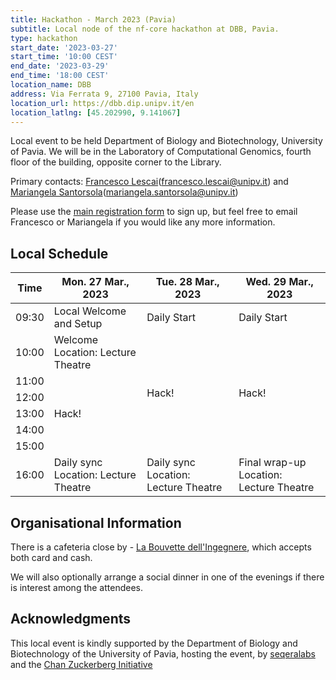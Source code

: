 ```yaml
---
title: Hackathon - March 2023 (Pavia)
subtitle: Local node of the nf-core hackathon at DBB, Pavia.
type: hackathon
start_date: '2023-03-27'
start_time: '10:00 CEST'
end_date: '2023-03-29'
end_time: '18:00 CEST'
location_name: DBB
address: Via Ferrata 9, 27100 Pavia, Italy
location_url: https://dbb.dip.unipv.it/en
location_latlng: [45.202990, 9.141067]
---
```


Local event to be held Department of Biology and Biotechnology, University of Pavia. We will be in the Laboratory of Computational Genomics, fourth floor of the building, opposite corner to the Library.

Primary contacts: [<i class="fab fa-slack"></i> Francesco Lescai](https://nfcore.slack.com/team/UT486V1V1)([francesco.lescai@unipv.it](mailto:francesco.lescai@unipv.it)) and [<i class="fab fa-slack"></i> Mariangela Santorsola](https://nfcore.slack.com/team/U04501R6BLL)([mariangela.santorsola@unipv.it](mailto:mariangela.santorsola@unipv.it))

Please use the [main registration form](https://nf-co.re/events/2023/hackathon-march-2023) to sign up, but feel free to email Francesco or Mariangela if you would like any more information.

## Local Schedule

<div class="table-responsive">
    <table class="table table-hover table-sm table-bordered">
        <thead>
            <tr>
                <th>Time</th>
                <th>Mon. 27 Mar., 2023</th>
                <th>Tue. 28 Mar., 2023</th>
                <th>Wed. 29 Mar., 2023</th>
            </tr>
            </thead>
            <tbody>
            <tr>
                <td data-timestamp="1679900400" data-timeformat="HH:mm z">09:30</td>
                <td background-color:navy; rowspan="1">Local Welcome and Setup</td>
                <td background-color:navy; rowspan="1">Daily Start</td>
                <td background-color:navy; rowspan="1">Daily Start</td>
            </tr>
                <td data-timestamp="1679904000" data-timeformat="HH:mm z">10:00</td>
                <td>Welcome<br>Location: Lecture Theatre</td>
                <td rowspan="6">Hack!</td>
                <td rowspan="6">Hack!</td>
            </tr>
            <tr>
                <td data-timestamp="1679907600" data-timeformat="HH:mm z">11:00</td>
                <td rowspan="5">Hack!</td>
            </tr>
            <tr>
                <td data-timestamp="1679911200" data-timeformat="HH:mm z">12:00</td>
            </tr>
            <tr>
                <td data-timestamp="1679914800" data-timeformat="HH:mm z">13:00</td>
            </tr>
            <tr>
                <td data-timestamp="1679918400" data-timeformat="HH:mm z">14:00</td>
            </tr>
            <tr>
                <td data-timestamp="1679922000" data-timeformat="HH:mm z">15:00</td>
            </tr>
            <tr>
                <td data-timestamp="1679925600"  data-timeformat="HH:mm z">16:00</td>
                <td>Daily sync<br>Location: Lecture Theatre</td>
                <td>Daily sync<br>Location: Lecture Theatre</td>
                <td>Final wrap-up<br>Location: Lecture Theatre</td>
            </tr>
        </tbody>
    </table>
</div>

## Organisational Information

There is a cafeteria close by - [La Bouvette dell'Ingegnere](https://www.instagram.com/labouvetteunipv/), which accepts both card and cash.

We will also optionally arrange a social dinner in one of the evenings if there is interest among the attendees.


## Acknowledgments

This local event is kindly supported by the Department of Biology and Biotechnology of the University of Pavia, hosting the event, by [seqeralabs](https://seqera.io) and the [Chan Zuckerberg Initiative](https://chanzuckerberg.com)

